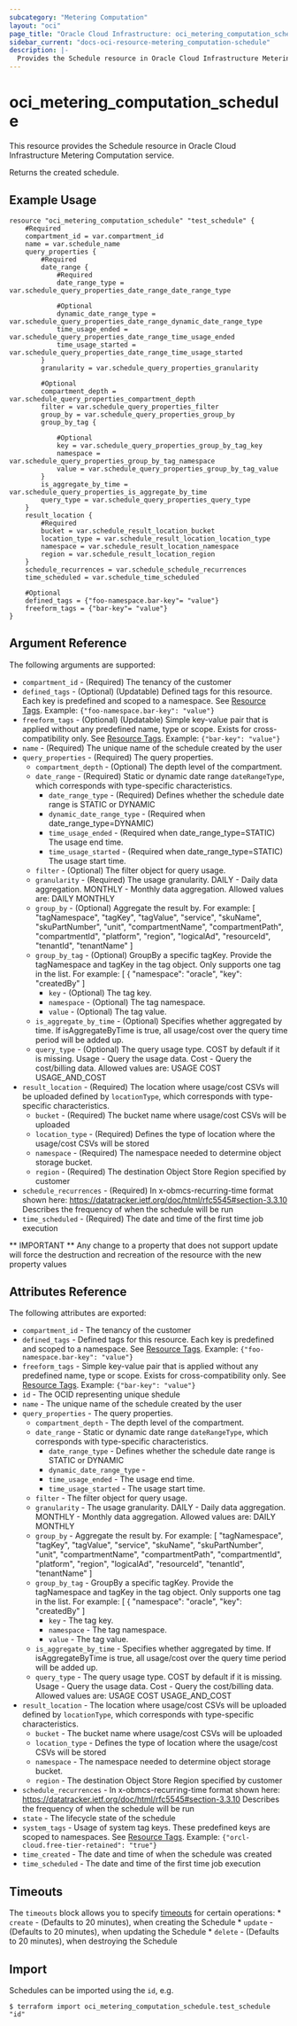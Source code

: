 ```yaml
---
subcategory: "Metering Computation"
layout: "oci"
page_title: "Oracle Cloud Infrastructure: oci_metering_computation_schedule"
sidebar_current: "docs-oci-resource-metering_computation-schedule"
description: |-
  Provides the Schedule resource in Oracle Cloud Infrastructure Metering Computation service
---
```


# oci_metering_computation_schedule
This resource provides the Schedule resource in Oracle Cloud Infrastructure Metering Computation service.

Returns the created schedule.


## Example Usage

```hcl
resource "oci_metering_computation_schedule" "test_schedule" {
	#Required
	compartment_id = var.compartment_id
	name = var.schedule_name
	query_properties {
		#Required
		date_range {
			#Required
			date_range_type = var.schedule_query_properties_date_range_date_range_type

			#Optional
			dynamic_date_range_type = var.schedule_query_properties_date_range_dynamic_date_range_type
			time_usage_ended = var.schedule_query_properties_date_range_time_usage_ended
			time_usage_started = var.schedule_query_properties_date_range_time_usage_started
		}
		granularity = var.schedule_query_properties_granularity

		#Optional
		compartment_depth = var.schedule_query_properties_compartment_depth
		filter = var.schedule_query_properties_filter
		group_by = var.schedule_query_properties_group_by
		group_by_tag {

			#Optional
			key = var.schedule_query_properties_group_by_tag_key
			namespace = var.schedule_query_properties_group_by_tag_namespace
			value = var.schedule_query_properties_group_by_tag_value
		}
		is_aggregate_by_time = var.schedule_query_properties_is_aggregate_by_time
		query_type = var.schedule_query_properties_query_type
	}
	result_location {
		#Required
		bucket = var.schedule_result_location_bucket
		location_type = var.schedule_result_location_location_type
		namespace = var.schedule_result_location_namespace
		region = var.schedule_result_location_region
	}
	schedule_recurrences = var.schedule_schedule_recurrences
	time_scheduled = var.schedule_time_scheduled

	#Optional
	defined_tags = {"foo-namespace.bar-key"= "value"}
	freeform_tags = {"bar-key"= "value"}
}
```

## Argument Reference

The following arguments are supported:

* `compartment_id` - (Required) The tenancy of the customer
* `defined_tags` - (Optional) (Updatable) Defined tags for this resource. Each key is predefined and scoped to a namespace. See [Resource Tags](https://docs.cloud.oracle.com/iaas/Content/General/Concepts/resourcetags.htm). Example: `{"foo-namespace.bar-key": "value"}` 
* `freeform_tags` - (Optional) (Updatable) Simple key-value pair that is applied without any predefined name, type or scope. Exists for cross-compatibility only.  See [Resource Tags](https://docs.cloud.oracle.com/iaas/Content/General/Concepts/resourcetags.htm). Example: `{"bar-key": "value"}` 
* `name` - (Required) The unique name of the schedule created by the user
* `query_properties` - (Required) The query properties.
	* `compartment_depth` - (Optional) The depth level of the compartment.
	* `date_range` - (Required) Static or dynamic date range `dateRangeType`, which corresponds with type-specific characteristics. 
		* `date_range_type` - (Required) Defines whether the schedule date range is STATIC or DYNAMIC
		* `dynamic_date_range_type` - (Required when date_range_type=DYNAMIC) 
		* `time_usage_ended` - (Required when date_range_type=STATIC) The usage end time.
		* `time_usage_started` - (Required when date_range_type=STATIC) The usage start time.
	* `filter` - (Optional) The filter object for query usage.
	* `granularity` - (Required) The usage granularity. DAILY - Daily data aggregation. MONTHLY - Monthly data aggregation.   Allowed values are: DAILY MONTHLY 
	* `group_by` - (Optional) Aggregate the result by. For example: [ "tagNamespace", "tagKey", "tagValue", "service", "skuName", "skuPartNumber", "unit", "compartmentName", "compartmentPath", "compartmentId", "platform", "region", "logicalAd", "resourceId", "tenantId", "tenantName" ] 
	* `group_by_tag` - (Optional) GroupBy a specific tagKey. Provide the tagNamespace and tagKey in the tag object. Only supports one tag in the list. For example: [ { "namespace": "oracle", "key": "createdBy" ] 
		* `key` - (Optional) The tag key.
		* `namespace` - (Optional) The tag namespace.
		* `value` - (Optional) The tag value.
	* `is_aggregate_by_time` - (Optional) Specifies whether aggregated by time. If isAggregateByTime is true, all usage/cost over the query time period will be added up.
	* `query_type` - (Optional) The query usage type. COST by default if it is missing. Usage - Query the usage data. Cost - Query the cost/billing data.  Allowed values are: USAGE COST USAGE_AND_COST 
* `result_location` - (Required) The location where usage/cost CSVs will be uploaded defined by `locationType`, which corresponds with type-specific characteristics. 
	* `bucket` - (Required) The bucket name where usage/cost CSVs will be uploaded
	* `location_type` - (Required) Defines the type of location where the usage/cost CSVs will be stored 
	* `namespace` - (Required) The namespace needed to determine object storage bucket.
	* `region` - (Required) The destination Object Store Region specified by customer
* `schedule_recurrences` - (Required) In x-obmcs-recurring-time format shown here: https://datatracker.ietf.org/doc/html/rfc5545#section-3.3.10 Describes the frequency of when the schedule will be run 
* `time_scheduled` - (Required) The date and time of the first time job execution


** IMPORTANT **
Any change to a property that does not support update will force the destruction and recreation of the resource with the new property values

## Attributes Reference

The following attributes are exported:

* `compartment_id` - The tenancy of the customer
* `defined_tags` - Defined tags for this resource. Each key is predefined and scoped to a namespace. See [Resource Tags](https://docs.cloud.oracle.com/iaas/Content/General/Concepts/resourcetags.htm). Example: `{"foo-namespace.bar-key": "value"}` 
* `freeform_tags` - Simple key-value pair that is applied without any predefined name, type or scope. Exists for cross-compatibility only.  See [Resource Tags](https://docs.cloud.oracle.com/iaas/Content/General/Concepts/resourcetags.htm). Example: `{"bar-key": "value"}` 
* `id` - The OCID representing unique shedule
* `name` - The unique name of the schedule created by the user
* `query_properties` - The query properties.
	* `compartment_depth` - The depth level of the compartment.
	* `date_range` - Static or dynamic date range `dateRangeType`, which corresponds with type-specific characteristics. 
		* `date_range_type` - Defines whether the schedule date range is STATIC or DYNAMIC
		* `dynamic_date_range_type` - 
		* `time_usage_ended` - The usage end time.
		* `time_usage_started` - The usage start time.
	* `filter` - The filter object for query usage.
	* `granularity` - The usage granularity. DAILY - Daily data aggregation. MONTHLY - Monthly data aggregation.   Allowed values are: DAILY MONTHLY 
	* `group_by` - Aggregate the result by. For example: [ "tagNamespace", "tagKey", "tagValue", "service", "skuName", "skuPartNumber", "unit", "compartmentName", "compartmentPath", "compartmentId", "platform", "region", "logicalAd", "resourceId", "tenantId", "tenantName" ] 
	* `group_by_tag` - GroupBy a specific tagKey. Provide the tagNamespace and tagKey in the tag object. Only supports one tag in the list. For example: [ { "namespace": "oracle", "key": "createdBy" ] 
		* `key` - The tag key.
		* `namespace` - The tag namespace.
		* `value` - The tag value.
	* `is_aggregate_by_time` - Specifies whether aggregated by time. If isAggregateByTime is true, all usage/cost over the query time period will be added up.
	* `query_type` - The query usage type. COST by default if it is missing. Usage - Query the usage data. Cost - Query the cost/billing data.  Allowed values are: USAGE COST USAGE_AND_COST 
* `result_location` - The location where usage/cost CSVs will be uploaded defined by `locationType`, which corresponds with type-specific characteristics. 
	* `bucket` - The bucket name where usage/cost CSVs will be uploaded
	* `location_type` - Defines the type of location where the usage/cost CSVs will be stored 
	* `namespace` - The namespace needed to determine object storage bucket.
	* `region` - The destination Object Store Region specified by customer
* `schedule_recurrences` - In x-obmcs-recurring-time format shown here: https://datatracker.ietf.org/doc/html/rfc5545#section-3.3.10 Describes the frequency of when the schedule will be run 
* `state` - The lifecycle state of the schedule
* `system_tags` - Usage of system tag keys. These predefined keys are scoped to namespaces. See [Resource Tags](https://docs.cloud.oracle.com/iaas/Content/General/Concepts/resourcetags.htm). Example: `{"orcl-cloud.free-tier-retained": "true"}` 
* `time_created` - The date and time of when the schedule was created
* `time_scheduled` - The date and time of the first time job execution

## Timeouts

The `timeouts` block allows you to specify [timeouts](https://registry.terraform.io/providers/hashicorp/oci/latest/docs/guides/changing_timeouts) for certain operations:
	* `create` - (Defaults to 20 minutes), when creating the Schedule
	* `update` - (Defaults to 20 minutes), when updating the Schedule
	* `delete` - (Defaults to 20 minutes), when destroying the Schedule


## Import

Schedules can be imported using the `id`, e.g.

```
$ terraform import oci_metering_computation_schedule.test_schedule "id"
```

